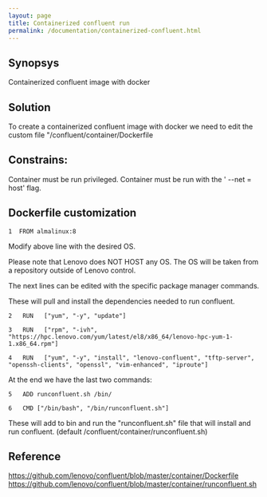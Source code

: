 ```yaml
---
layout: page
title: Containerized confluent run 
permalink: /documentation/containerized-confluent.html
---
```


Synopsys
---------------

 Containerized confluent image with docker

Solution
---------------

To create a containerized confluent image with docker we need to edit the custom file "/confluent/container/Dockerfile 

Constrains:
---------------

Container must be run privileged.
Container must be run with the ' --net = host' flag.

Dockerfile customization
---------------

    1  FROM almalinux:8    
 
Modify above line with the desired OS.

Please note that Lenovo does NOT HOST any OS. The OS will be taken from a repository outside of Lenovo control. 

The next lines can be edited with the specific package manager commands. 

These will pull and install the dependencies needed to run confluent.

    2   RUN   ["yum", "-y", "update"]

    3   RUN   ["rpm", "-ivh", "https://hpc.lenovo.com/yum/latest/el8/x86_64/lenovo-hpc-yum-1-1.x86_64.rpm"]

    4   RUN   ["yum", "-y", "install", "lenovo-confluent", "tftp-server", "openssh-clients", "openssl", "vim-enhanced", "iproute"]


At the end we have the last two commands:

    5   ADD runconfluent.sh /bin/

    6   CMD ["/bin/bash", "/bin/runconfluent.sh"]

These will add to bin and run the "runconfluent.sh" file that will install and run confluent.
(default /confluent/container/runconfluent.sh)


Reference 
---------------

<https://github.com/lenovo/confluent/blob/master/container/Dockerfile>
<https://github.com/lenovo/confluent/blob/master/container/runconfluent.sh>
